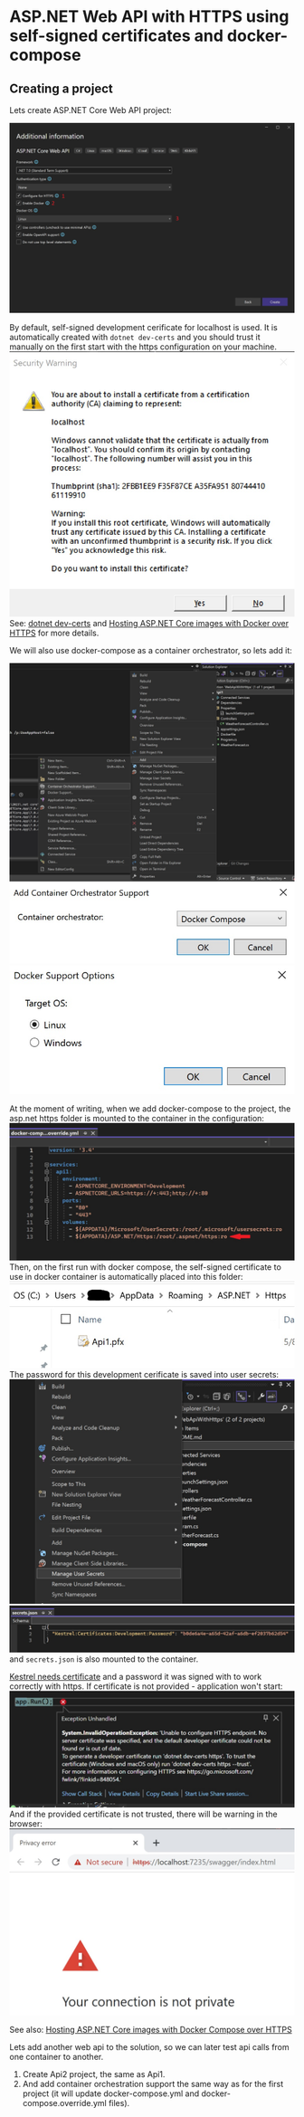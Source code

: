 # ASP.NET Web API with HTTPS using self-signed certificates and docker-compose

## Creating a project

Lets create ASP.NET Core Web API project:

![default project's configuration on creation](/img/005.jpg)

By default, self-signed development cerificate for localhost is used. It is automatically created with `dotnet dev-certs` and you should trust it manually on the first start with the https configuration on your machine.
![trust the dev certificate](/img/016.jpg)
See: [dotnet dev-certs](https://learn.microsoft.com/en-us/dotnet/core/tools/dotnet-dev-certs) and [Hosting ASP.NET Core images with Docker over HTTPS](https://learn.microsoft.com/en-us/aspnet/core/security/docker-https?view=aspnetcore-7.0) for more details.


We will also use docker-compose as a container orchestrator, so lets add it:

![container orchestration support](/img/006.jpg)
![docker compose](/img/007.jpg)
![linux](/img/008.jpg)

At the moment of writing, when we add docker-compose to the project, the asp.net https folder is mounted to the container in the configuration:
![mounting asp.net/https folder](/img/010.jpg)
Then, on the first run with docker compose, the self-signed certificate to use in docker container is automatically placed into this folder:
![certificate in asp.net/https folder](/img/009.jpg)
The password for this development cerificate is saved into user secrets:
![manage user secrets](/img/013.jpg)
![secrets.json](/img/014.jpg)
and `secrets.json` is also mounted to the container.

[Kestrel needs certificate](https://learn.microsoft.com/en-us/aspnet/core/fundamentals/servers/kestrel/endpoints?view=aspnetcore-7.0) and a password it was signed with to work correctly with https. If certificate is not provided - application won't start:
![no certificate](/img/012.jpg)
And if the provided certificate is not trusted, there will be warning in the browser:
![connection is not private](/img/015.jpg)

See also: [Hosting ASP.NET Core images with Docker Compose over HTTPS](https://learn.microsoft.com/en-us/aspnet/core/security/docker-compose-https?view=aspnetcore-7.0)

Lets add another web api to the solution, so we can later test api calls from one container to another.

1. Create Api2 project, the same as Api1. 
2. And add container orchestration support the same way as for the first project (it will update docker-compose.yml and docker-compose.override.yml files).